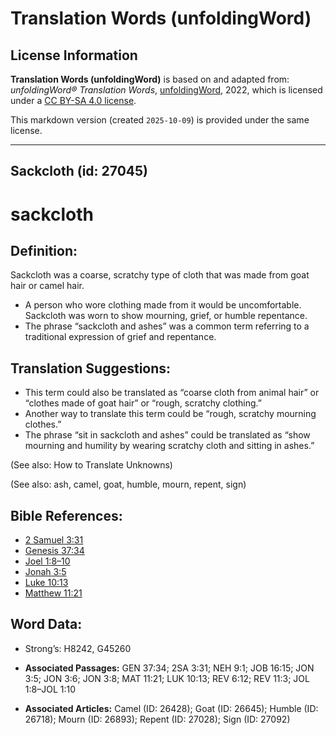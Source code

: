 # Translation Words (unfoldingWord)

## License Information

**Translation Words (unfoldingWord)** is based on and adapted from: _unfoldingWord® Translation Words_, [unfoldingWord](https://unfoldingword.org/utw), 2022, which is licensed under a [CC BY-SA 4.0 license](https://creativecommons.org/licenses/by-sa/4.0/legalcode.en).

This markdown version (created `2025-10-09`) is provided under the same license.



--------------------------------

## Sackcloth (id: 27045)

sackcloth
=========

Definition:
-----------

Sackcloth was a coarse, scratchy type of cloth that was made from goat hair or camel hair.

* A person who wore clothing made from it would be uncomfortable. Sackcloth was worn to show mourning, grief, or humble repentance.
* The phrase “sackcloth and ashes” was a common term referring to a traditional expression of grief and repentance.

Translation Suggestions:
------------------------

* This term could also be translated as “coarse cloth from animal hair” or “clothes made of goat hair” or “rough, scratchy clothing.”
* Another way to translate this term could be “rough, scratchy mourning clothes.”
* The phrase “sit in sackcloth and ashes” could be translated as “show mourning and humility by wearing scratchy cloth and sitting in ashes.”

(See also: How to Translate Unknowns)

(See also: ash, camel, goat, humble, mourn, repent, sign)

Bible References:
-----------------

* [2 Samuel 3:31](https://ref.ly/2Sam3:31)
* [Genesis 37:34](https://ref.ly/Gen37:34)
* [Joel 1:8–10](https://ref.ly/Joel1:8-Joel1:10)
* [Jonah 3:5](https://ref.ly/Jonah3:5)
* [Luke 10:13](https://ref.ly/Luke10:13)
* [Matthew 11:21](https://ref.ly/Matt11:21)

Word Data:
----------

* Strong’s: H8242, G45260

* **Associated Passages:** GEN 37:34; 2SA 3:31; NEH 9:1; JOB 16:15; JON 3:5; JON 3:6; JON 3:8; MAT 11:21; LUK 10:13; REV 6:12; REV 11:3; JOL 1:8–JOL 1:10
* **Associated Articles:** Camel (ID: 26428); Goat (ID: 26645); Humble (ID: 26718); Mourn (ID: 26893); Repent (ID: 27028); Sign (ID: 27092)


